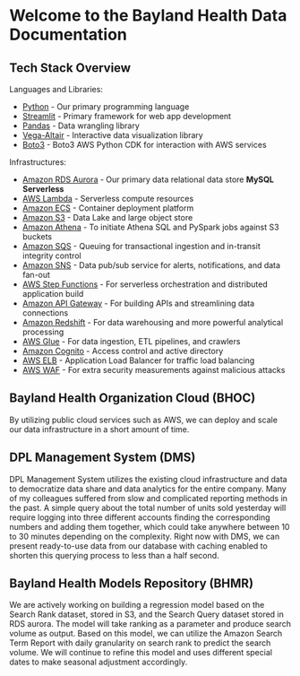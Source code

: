 # Welcome to the Bayland Health Data Documentation

 
## Tech Stack Overview

Languages and Libraries:

 - [Python](https://www.python.org/) - Our primary programming language
 - [Streamlit](https://www.streamlit.io) - Primary framework for web app development
 - [Pandas](https://pandas.pydata.org/) - Data wrangling library
 - [Vega-Altair](https://altair-viz.github.io/) - Interactive data visualization library 
 - [Boto3](https://boto3.amazonaws.com/v1/documentation/api/latest/index.html) - Boto3 AWS Python CDK for interaction with AWS services

Infrastructures:

 - [Amazon RDS Aurora](https://aws.amazon.com/rds/aurora/) - Our primary data relational data store **MySQL Serverless**
 - [AWS Lambda](https://aws.amazon.com/lambda/) - Serverless compute resources
 - [Amazon ECS](https://aws.amazon.com/ecs/) - Container deployment platform
 - [Amazon S3](https://aws.amazon.com/s3/) - Data Lake and large object store
 - [Amazon Athena](https://aws.amazon.com/athena/) -  To initiate Athena SQL and PySpark jobs against S3 buckets
 - [Amazon SQS](https://aws.amazon.com/sqs/) - Queuing for transactional ingestion and in-transit integrity control
 - [Amazon SNS](https://aws.amazon.com/sns/) - Data pub/sub service for alerts, notifications, and data fan-out
 - [AWS Step Functions](https://aws.amazon.com/step-functions/) - For serverless orchestration and distributed application build
 - [Amazon API Gateway](https://aws.amazon.com/api-gateway/) - For building APIs and streamlining data connections
 - [Amazon Redshift](https://aws.amazon.com/redshift/) - For data warehousing and more powerful analytical processing
 - [AWS Glue](https://aws.amazon.com/glue/) - For data ingestion, ETL pipelines, and crawlers
 - [Amazon Cognito](https://aws.amazon.com/cognito/) - Access control and active directory
 - [AWS ELB](https://aws.amazon.com/elasticloadbalancing/) - Application Load Balancer for traffic load balancing
 - [AWS WAF](https://aws.amazon.com/waf/) -  For extra security measurements against malicious attacks



## Bayland Health Organization Cloud (BHOC)
By utilizing public cloud services such as AWS, we can deploy and scale our data infrastructure in a short amount of time.


## DPL Management System (DMS)
DPL Management System utilizes the existing cloud infrastructure and data to democratize data share and data analytics for the entire company. Many of my colleagues suffered from slow and complicated reporting methods in the past. A simple query about the total number of units sold yesterday will require logging into three different accounts finding the corresponding numbers and adding them together, which could take anywhere between 10 to 30 minutes depending on the complexity. Right now with DMS, we can present ready-to-use data from our database with caching enabled to shorten this querying process to less than a half second. 
## Bayland Health Models Repository (BHMR)

We are actively working on building a regression model based on the Search Rank dataset, stored in S3, and the Search Query dataset stored in RDS aurora. The model will take ranking as a parameter and produce search volume as output. Based on this model, we can utilize the Amazon Search Term Report with daily granularity on search rank to predict the search volume. 
We will continue to refine this model and uses different special dates to make seasonal adjustment accordingly.
